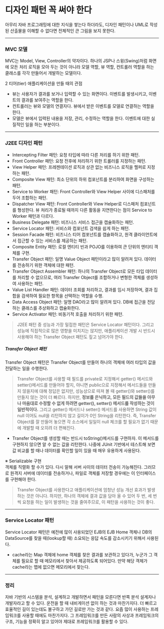 # 디자인 패턴 꼭 써야 한다
아무리 자바 프로그래밍에 대한 지식을 쌓는다 하더라도, 디자인 패턴이나 UML로 작성된 산출물을 이해할 수 없다면 전체적인 큰 그림을 보지 못한다.
<hr/>

### MVC 모델
MVC는 Model, View, Controller의 약자이다. 하나의 JSP나 스윙(Swing)처럼 화면에 모든 처리 로직을 모아 두는 것이 아니라 모델 역할, 뷰 역할, 컨트롤러 역할을
하는 클래스를 각각 만들어서 개발하는 모델이다. 

2 티어(tier) 애플리케이션을 만들 때의 관점
* 뷰는 사용자가 결과를 보거나 입력할 수 있는 화면이다. 이벤트를 발생시키고, 이벤트의 결과를 보여주는 역할을 한다.
* 컨트롤러는 뷰와 모델의 연결자다. 뷰에서 받은 이벤트를 모델로 연결하는 역할을 한다.
* 모델은 뷰에서 입력된 내용을 저장, 관리, 수정하는 역할을 한다. 이벤트에 대한 실질적인 일을 하는 부분이다.
<hr/>

### J2EE 디자인 패턴
* Intercepting Filter 패턴: 요청 타입에 따라 다른 처리를 하기 위한 패턴.
* Front Controller 패턴: 요청 전후에 처리하기 위한 트롤러를 지정하는 패턴.
* View Helper 패턴: 프레젠테이션 로직과 상관 없는 비즈니스 로직을 헬퍼로 지정하는 패턴.
* Composite View 패턴: 최소 단위의 하위 컴포넌트를 분리하여 화면을 구성하는 패턴.
* Service to Worker 패턴: Front Controller와 View Helper 사이에 디스패처를 두어 조합하는 패턴.
* Dispatcher View 패턴: Front Controller와 View Helper로 디스패처 컴포넌트를 형성한다. 뷰 처리가 종료될 때까지 다른 활동을 지연한다는 점이
Service to Worker 패턴과 다르다.
* Business Delegate 패턴: 비즈니스 서비스 접근을 캡슐화하는 패턴.
* Service Locator 패턴: 서비스와 컴포넌트 검색을 쉽게 하는 패턴.
* Session Facade 패턴: 비즈니스 티어 컴포넌트를 캡슐화하고, 원격 클라이언트에서 접근할 수 있는 서비스를 제공하는 패턴.
* Composite Entity 패턴: 로컬 엔티티 빈과 POJO를 이용하여 큰 단위의 엔티티 객체를 구현.
* Transfer Object 패턴: 일명 Value Object 패턴이라고 많이 알려져 있다. 데이터를 전송하기 위한 객체에 대한 패턴.
* Transfer Object Assembler 패턴: 하나의 Transfer Object로 모든 타입 데이터를 처리할 수 없으므로, 여러 Transfer Object를 조합하거나 
변형한 객체를 생성하여 사용하는 패턴.
* Value List Handler 패턴: 데이터 조회를 처리하고, 결과를 임시 저장하며, 결과 집합을 검색하여 필요한 항목을 선택하는 역할을 수행.
* Data Access Object 패턴: 일명 DAO라고 많이 알려져 있다. DB에 접근을 전담하는 클래스를 추상화하고 캡슐화한다.
* Service Activator 패턴: 비동기적 호출을 처리하기 위한 패턴.

> J2EE 패턴 중 성능과 가장 밀접한 패턴은 Service Locator 패턴이다. 그리고 성능에 직접적으로 많은 영향을 미치지는 않지만, 애플리케이션 개발 시 
반드시 사용해야 하는 Transfer Object 패턴도 짚고 넘어가야 한다.

##### Transfer Object 패턴
Transfer Object 패턴은 Transfer Object를 만들어 하나의 객체에 여러 타입의 값을 전달하는 일을 수행한다.
> Transfer Object를 사용할 때 필드를 private로 지정해서 getter() 메서드와 setter()메서드를 만들어야 할지, 아니면 public으로 지정해서 메서드들을
만들지 않을지에 대해 정답은 없지만, 성능상으로 따져 볼 때 getter()와 setter()를 만들지 않는 것이 더 빠르다. 하지만, **정보를 은닉하고, 모든
 필드의 값들을 아무나 마음대로 수정할 수 없게 하려면 getter(), setter() 메서드를 작성하는 것이 일반적이다.** 그리고 getter() 메서드나 setter() 메서드를
 사용하면 String 값이 null 이어도 null을 리턴하지 않고 길이가 0인 String을 리턴한다. 즉, Transfer Object를 잘 만들어 놓으면 각 소스에서 일일이 null 체크를 할 필요가
  없기 때문에 개발할 때 오히려 더 편해진다.

* Transfer Object를 생성할 때는 반드시 toString()메서드를 구현하자.
이 메서드를 구현하지 않으면 알 수 없는 값을 리턴한다. 나중에 JUnit 기반에서 테스트해 보면 값 비교를 할 때나 데이터를 확인할 일이 있을 때 매우 유용하게 사용된다.

※ Serializable 구현<br/>
객체를 직렬화 할 수가 있다. 다시 말해 서버 사이의 데이터 전송이 가능해진다. 그러므로 원격지 서버에 데이터를 전송하거나, 파일로 객체를 저장할 경우에는 이 인터페이스를 구현해야 한다.

> Transfer Object를 사용한다고 애플리케이션에 엄청난 성능 개선 효과가 발생하는 것은 아니다. 하지만, 하나의 객체에 결과 값을 담아 올 수 있어 두 번, 세 번씩 요청을 하는 일이 발생하는 것을 줄여주므로, 이 패턴을 사용하는 것이 좋다.
<hr/>

### Service Locator 패턴
Service Locator 패턴은 예전에 많이 사용되었던 EJB의 EJB Home 객체나 DB의 DataSource를 찾을 때(lookup할 때) 소요되는 응답 속도를 감소시키기 위해서 사용된다.
* cache라는 Map 객체에 home 객체를 찾은 결과를 보관하고 있다가, 누군가 그 객체를 필요로 할 때 메모리에서 찾아서 제공하도록 되어있다. 만약 해당 객체가 cache라는 맵에 없으면 메모리에서 찾는다.
<hr/>

### 정리
자바 기반의 시스템을 분석, 설계하고 개발하면서 패턴을 모른다면 반쪽 분석 설계자나 개발자라고 할 수 있다. 운전을 할 때 내비게이션 없이 하는 것과 마찬가지다. 더 빠르고 효율적인 길이 있는데도 불구하고 가던 길로만 가는 것과 같다. 요즘 많이 사용하는 프레임워크를 사용할 때에도 마찬가지다. 그 프레임워크를 만든 사람의 사상과 프레임워크의 구조, 기능을 정확히 알고 있어야 제대로 프레임워크를 활용할 수 있다.
